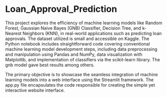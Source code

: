 # Loan_Approval_Prediction
This project explores the efficiency of machine learning models like Random Forest, Gaussian Naive Bayes (GNB) Classifier, Decision Tree, and k-Nearest Neighbors (KNN), in real-world applications such as predicting loan approvals. The dataset utilized is small and accessible on Kaggle. The Python notebook includes straightforward code covering conventional machine learning model development steps, including data preprocessing and manipulation using Pandas and NumPy, data visualization with Matplotlib, and implementation of classifiers via the scikit-learn library. The gnb model gave best results among others.

The primary objective is to showcase the seamless integration of machine learning models into a web interface using the Streamlit framework. The app.py file encapsulates the code responsible for creating the simple yet interactive website interface.


